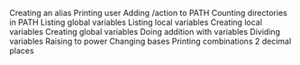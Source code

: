 Creating an alias
Printing user
Adding /action to PATH
Counting directories in PATH
Listing global variables
Listing local variables
Creating local variables
Creating global variables
Doing addition with variables
Dividing variables
Raising to power
Changing bases
Printing combinations
2 decimal places
